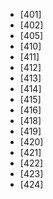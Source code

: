 * [401]
* [402]
* [405]
* [410]
* [411]
* [412]
* [413]
* [414]
* [415]
* [416]
* [418]
* [419]
* [420]
* [421]
* [422]
* [423]
* [424]
